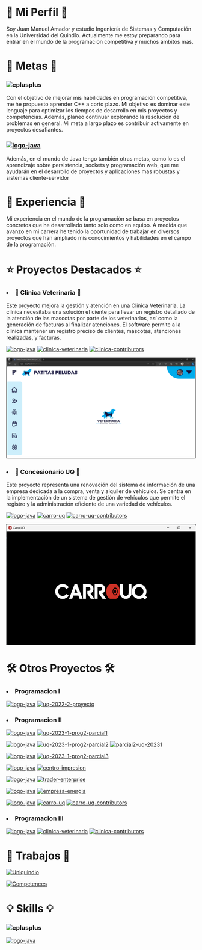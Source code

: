 # 👤 Mi Perfil 👤

Soy Juan Manuel Amador y estudio Ingeniería de Sistemas y Computación en la Universidad del Quindío.
Actualmente me estoy preparando para entrar en el mundo de la programacion competitiva y muchos ámbitos mas. 

# 🎯 Metas 🎯
### ![cplusplus](https://img.shields.io/badge/C++-5566b9?style=for-the-badge&logo=cplusplus&logoColor=white&labelColor=101010)

Con el objetivo de mejorar mis habilidades en programación competitiva, me he propuesto aprender C++ a corto plazo. Mi objetivo es dominar este lenguaje para optimizar los tiempos de desarrollo en mis proyectos y competencias. Además, planeo continuar explorando la resolución de problemas en general. Mi meta a largo plazo es contribuir activamente en proyectos desafiantes.

### [![logo-java](https://img.shields.io/badge/Java-red?style=for-the-badge&logo=oracle&logoColor=white&labelColor=101010)](https://github.com/Corem05/uq-2023-1-proyecto)

Además, en el mundo de Java tengo también otras metas, como lo es el aprendizaje sobre persistencia, sockets y programación web, que me ayudarán en el desarrollo de proyectos y aplicaciones mas robustas y sistemas cliente-servidor

# 🚀 Experiencia 🚀

Mi experiencia en el mundo de la programación se basa en proyectos concretos que he desarrollado tanto solo como en equipo. A medida que avanzo en mi carrera he tenido la oportunidad de trabajar en diversos proyectos que han ampliado mis conocimientos y habilidades en el campo de la programación.

# ⭐ Proyectos Destacados ⭐

### <li>🐾 Clinica Veterinaria 🐾</li>

Este proyecto mejora la gestión y atención en una Clinica Veterinaria. La clínica necesitaba una solución eficiente para llevar un registro detallado de la atención de las mascotas por parte de los veterinarios, así como la generación de facturas al finalizar atenciones. El software permite a la clínica mantener un registro preciso de clientes, mascotas, atenciones realizadas, y facturas.

[![logo-java](https://img.shields.io/badge/Java-red?style=for-the-badge&logo=oracle&logoColor=white&labelColor=101010)](https://github.com/ElJuanchito/ClinicaVeterinaria) 
[![clinica-veterinaria](https://img.shields.io/github/stars/ElJuanchito/ClinicaVeterinaria?label=Proyecto%20|%20Clinica%20Veterinaria&style=for-the-badge)](https://github.com/ElJuanchito/ClinicaVeterinaria) 
[![clinica-contributors](https://img.shields.io/github/contributors/ElJuanchito/ClinicaVeterinaria?style=for-the-badge&color=ffff00)](https://github.com/ElJuanchito/ClinicaVeterinaria/graphs/contributors)

![clinica-foto](clinicaVeterinaria.png "🐾 Clinica Veterinaria🐾")

### <li> 🚗 Concesionario UQ 🚗 </li>

Este proyecto representa una renovación del sistema de información de una empresa dedicada a la compra, venta y alquiler de vehículos. Se centra en la implementación de un sistema de gestión de vehículos que permite el registro y la administración eficiente de una variedad de vehículos.

[![logo-java](https://img.shields.io/badge/Java-red?style=for-the-badge&logo=oracle&logoColor=white&labelColor=101010)](https://github.com/Corem05/uq-2023-1-proyecto)
[![carro-uq](https://img.shields.io/github/stars/Corem05/uq-2023-1-proyecto?label=Proyecto%20Final%20|%20Concesionario&style=for-the-badge&color=red)](https://github.com/Corem05/uq-2023-1-proyecto)
[![carro-uq-contributors](https://img.shields.io/github/contributors/Corem05/uq-2023-1-proyecto?style=for-the-badge&color=ffff00)](https://github.com/Corem05/uq-2023-1-proyecto/graphs/contributors)

![carrouq-foto](carroUQ.png "🚗 Concesionario UQ 🚗")
# 🛠️ Otros Proyectos 🛠️

### <li>Programacion I</li>

[![logo-java](https://img.shields.io/badge/Java-red?style=for-the-badge&logo=oracle&logoColor=white&labelColor=101010)](https://github.com/Corem05/uq-2022-2-proyecto)
[![uq-2022-2-proyecto](https://img.shields.io/github/stars/Corem05/uq-2022-2-proyecto?label=Proyecto%20Final%20|%20Cinema&style=for-the-badge&color=red)](https://github.com/Corem05/uq-2022-2-proyecto)

### <li>Programacion II</li>

[![logo-java](https://img.shields.io/badge/Java-red?style=for-the-badge&logo=oracle&logoColor=white&labelColor=101010)](https://github.com/Corem05/uq-2023-1-prog2-parcial1)
[![uq-2023-1-prog2-parcial1](https://img.shields.io/github/stars/Corem05/uq-2023-1-prog2-parcial1?label=Parcial%20I%20|%20biblioteca&style=for-the-badge)](https://github.com/Corem05/uq-2023-1-prog2-parcial1)

[![logo-java](https://img.shields.io/badge/Java-red?style=for-the-badge&logo=oracle&logoColor=white&labelColor=101010)](https://github.com/Corem05/uq-2023-1-prog2-parcial2)
[![uq-2023-1-prog2-parcial2](https://img.shields.io/github/stars/Corem05/uq-2023-1-prog2-parcial2?label=Parcial%20II%20|%20Agenda%20Telefonica&style=for-the-badge)](https://github.com/Corem05/uq-2023-1-prog2-parcial2)
[![parcial2-uq-20231](https://img.shields.io/github/contributors/Corem05/uq-2023-1-prog2-parcial2?style=for-the-badge&color=ffff00)](https://github.com/Corem05/uq-2023-1-prog2-parcial2/graphs/contributors)

[![logo-java](https://img.shields.io/badge/Java-red?style=for-the-badge&logo=oracle&logoColor=white&labelColor=101010)](https://github.com/Corem05/uniquindio/tree/main/programacion%20II%20-%2020231/Taller%208%20-%20parcial%203)
[![uq-2023-1-prog2-parcial3](https://img.shields.io/github/stars/Corem05/uq-2023-1-prog2-parcial2?label=Parcial%20III%20|%20Diplomado&style=for-the-badge)](https://github.com/Corem05/uniquindio/tree/main/programacion%20II%20-%2020231/Taller%208%20-%20parcial%203)

[![logo-java](https://img.shields.io/badge/Java-red?style=for-the-badge&logo=oracle&logoColor=white&labelColor=101010)](https://github.com/Corem05/uniquindio/tree/main/programacion%20II%20-%2020231/Taller%203%20-%20centro%20impresion)
[![centro-impresion](https://img.shields.io/github/stars/Corem05/uniquindio?label=Proyecto%20|%20Centro%20de%20Impresion&style=for-the-badge)](https://github.com/Corem05/uniquindio/tree/main/programacion%20II%20-%2020231/Taller%203%20-%20centro%20impresion)

[![logo-java](https://img.shields.io/badge/Java-red?style=for-the-badge&logo=oracle&logoColor=white&labelColor=101010)](https://github.com/Corem05/uniquindio/tree/main/programacion%20II%20-%2020231/Taller%206%20-%20streams/TraderEnterprise)
[![trader-enterprise](https://img.shields.io/github/stars/Corem05/uniquindio?label=Proyecto%20|%20Traders%20Enterprise&style=for-the-badge)](https://github.com/Corem05/uniquindio/tree/main/programacion%20II%20-%2020231/Taller%206%20-%20streams/TraderEnterprise)

[![logo-java](https://img.shields.io/badge/Java-red?style=for-the-badge&logo=oracle&logoColor=white&labelColor=101010)](https://github.com/Corem05/uniquindio/tree/main/programacion%20II%20-%2020231/Taller%207%20-%20parcial%203%202022-2/EmpresaEnergia)
[![empresa-energia](https://img.shields.io/github/stars/Corem05/uniquindio?label=Proyecto%20|%20Empresa%20de%20Energia&style=for-the-badge)](https://github.com/Corem05/uniquindio/tree/main/programacion%20II%20-%2020231/Taller%207%20-%20parcial%203%202022-2/EmpresaEnergia)

[![logo-java](https://img.shields.io/badge/Java-red?style=for-the-badge&logo=oracle&logoColor=white&labelColor=101010)](https://github.com/Corem05/uq-2023-1-proyecto)
[![carro-uq](https://img.shields.io/github/stars/Corem05/uq-2023-1-proyecto?label=Proyecto%20Final%20|%20Concesionario&style=for-the-badge&color=red)](https://github.com/Corem05/uq-2023-1-proyecto)
[![carro-uq-contributors](https://img.shields.io/github/contributors/Corem05/uq-2023-1-proyecto?style=for-the-badge&color=ffff00)](https://github.com/Corem05/uq-2023-1-proyecto/graphs/contributors)

### <li>Programacion III</li>

[![logo-java](https://img.shields.io/badge/Java-red?style=for-the-badge&logo=oracle&logoColor=white&labelColor=101010)](https://github.com/ElJuanchito/ClinicaVeterinaria) 
[![clinica-veterinaria](https://img.shields.io/github/stars/ElJuanchito/ClinicaVeterinaria?label=Proyecto%20|%20Clinica%20Veterinaria&style=for-the-badge)](https://github.com/ElJuanchito/ClinicaVeterinaria) 
[![clinica-contributors](https://img.shields.io/github/contributors/ElJuanchito/ClinicaVeterinaria?style=for-the-badge&color=ffff00)](https://github.com/ElJuanchito/ClinicaVeterinaria/graphs/contributors)


# 📂 Trabajos 📂

[![Uniquindio](https://img.shields.io/github/stars/corem05/uniquindio?label=Uniquindio&style=for-the-badge&color=#44e05d)](https://github.com/Corem05/uniquindio)

[![Competences](https://img.shields.io/github/stars/corem05/competences?label=Competences&style=for-the-badge&color=#44e05d)](https://github.com/Corem05/competences)

# 💡 Skills 💡
### ![cplusplus](https://img.shields.io/badge/C++-5566b9?style=for-the-badge&logo=cplusplus&logoColor=white&labelColor=101010)
[![logo-java](https://img.shields.io/badge/Java-red?style=for-the-badge&logo=oracle&logoColor=white&labelColor=101010)](https://github.com/Corem05/uq-2023-1-proyecto)
